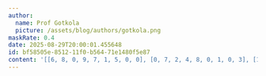 ```yaml
---
author:
  name: Prof Gotkola
  picture: /assets/blog/authors/gotkola.png
maskRate: 0.4
date: 2025-08-29T20:00:01.455648
id: bf58505e-8512-11f0-b564-71e1480f5e87
content: '[[6, 8, 0, 9, 7, 1, 5, 0, 0], [0, 7, 2, 4, 8, 0, 1, 0, 3], [1, 9, 4, 3, 2, 5, 7, 6, 0], [0, 4, 6, 1, 0, 2, 3, 8, 7], [8, 0, 1, 7, 3, 4, 0, 0, 0], [7, 3, 0, 6, 9, 0, 4, 0, 2], [3, 0, 9, 0, 6, 0, 8, 0, 0], [2, 1, 7, 8, 0, 9, 0, 0, 0], [0, 0, 8, 0, 0, 3, 0, 0, 0]]'
---
```

